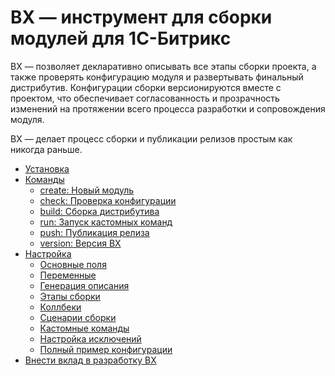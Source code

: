 # BX &mdash; инструмент для сборки модулей для 1С-Битрикс

BX &mdash; позволяет декларативно описывать все этапы сборки проекта, 
а также проверять конфигурацию модуля и развертывать финальный дистрибутив. 
Конфигурации сборки версионируются вместе с проектом, что обеспечивает согласованность и прозрачность изменений 
на протяжении всего процесса разработки и сопровождения модуля.

BX &mdash; делает процесс сборки и публикации релизов простым как никогда раньше.

* [Установка](installation.md)
* [Команды](usage/)
  * [create: Новый модуль](usage/create.md)
  * [check: Проверка конфигурации](usage/check.md)
  * [build: Сборка дистрибутива](usage/build.md)
  * [run: Запуск кастомных команд](usage/run.md)
  * [push: Публикация релиза](usage/push.md)
  * [version: Версия BX](usage/version.md)
* [Настройка](configuration/)
  * [Основные поля](configuration/main.md)
  * [Переменные](configuration/variables.md)
  * [Генерация описания](configuration/changelog.md)
  * [Этапы сборки](configuration/stages.md)
  * [Коллбеки](configuration/callbacks.md)
  * [Сценарии сборки](configuration/builds.md)
  * [Кастомные команды](configuration/run.md)
  * [Настройка исключений](configuration/ignore.md)
  * [Полный пример конфигурации](configuration/example.md)
* [Внести вклад в разработку BX](contribution.md)
